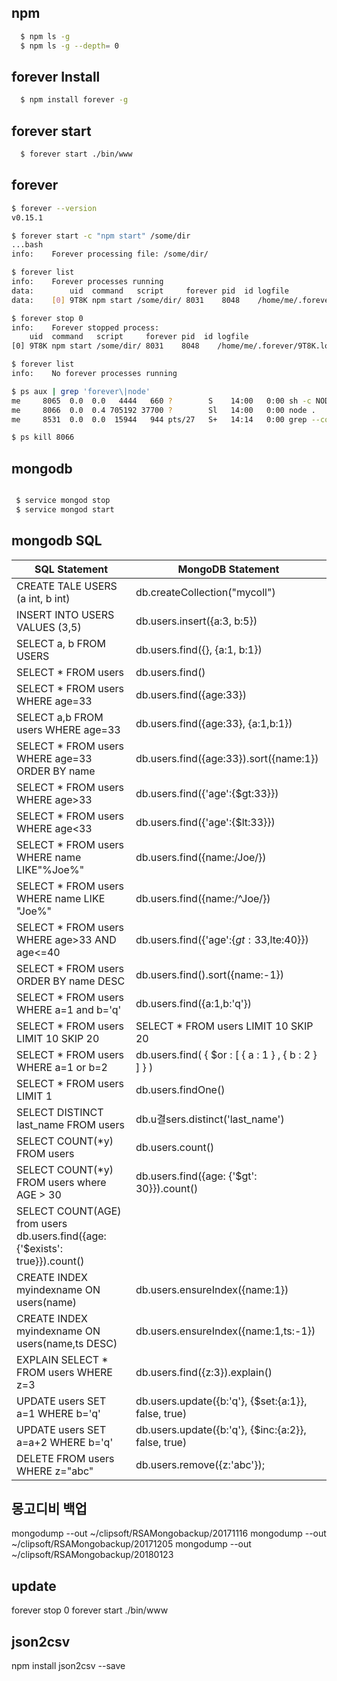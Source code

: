 ## npm 
``` bash  
  $ npm ls -g
  $ npm ls -g --depth= 0
```  
  
## forever Install

``` bash
  $ npm install forever -g 
```

## forever start

``` bash
  $ forever start ./bin/www
```

## forever 
``` bash
$ forever --version
v0.15.1

$ forever start -c "npm start" /some/dir
...bash
info:    Forever processing file: /some/dir/

$ forever list
info:    Forever processes running
data:        uid  command   script     forever pid  id logfile                    uptime      
data:    [0] 9T8K npm start /some/dir/ 8031    8048    /home/me/.forever/9T8K.log 0:0:0:9.371 

$ forever stop 0
info:    Forever stopped process:
    uid  command   script     forever pid  id logfile                    uptime       
[0] 9T8K npm start /some/dir/ 8031    8048    /home/me/.forever/9T8K.log 0:0:0:23.884 

$ forever list
info:    No forever processes running

$ ps aux | grep 'forever\|node'
me     8065  0.0  0.0   4444   660 ?        S    14:00   0:00 sh -c NODE_PATH=$NODE_PATH:./modules node .
me     8066  0.0  0.4 705192 37700 ?        Sl   14:00   0:00 node .
me     8531  0.0  0.0  15944   944 pts/27   S+   14:14   0:00 grep --color=auto forever\|node

$ ps kill 8066
```

## mongodb
```bash

 $ service mongod stop
 $ service mongod start

```

## mongodb SQL
|SQL Statement|MongoDB Statement|
|---|---|
|CREATE TALE USERS (a int, b int)|db.createCollection("mycoll") |
|INSERT INTO USERS VALUES (3,5)|db.users.insert({a:3, b:5}) |
|SELECT a, b FROM USERS|db.users.find({}, {a:1, b:1}) |
|SELECT * FROM users|db.users.find()|
|SELECT * FROM users WHERE age=33|db.users.find({age:33})|
|SELECT a,b FROM users WHERE age=33|db.users.find({age:33}, {a:1,b:1})|
|SELECT * FROM users WHERE age=33 ORDER BY name|db.users.find({age:33}).sort({name:1})|
|SELECT * FROM users WHERE age>33|db.users.find({'age':{$gt:33}})|
|SELECT * FROM users WHERE age<33|db.users.find({'age':{$lt:33}})|
|SELECT * FROM users WHERE name LIKE"%Joe%"|db.users.find({name:/Joe/})|
|SELECT * FROM users WHERE name LIKE "Joe%"|db.users.find({name:/^Joe/})|
|SELECT * FROM users WHERE age>33 AND age<=40|db.users.find({'age':{$gt:33,$lte:40}})|
|SELECT * FROM users ORDER BY name DESC|db.users.find().sort({name:-1})|
|SELECT * FROM users WHERE a=1 and b='q'|db.users.find({a:1,b:'q'})|
|SELECT * FROM users LIMIT 10 SKIP 20|SELECT * FROM users LIMIT 10 SKIP 20|
|SELECT * FROM users WHERE a=1 or b=2|db.users.find( { $or : [ { a : 1 } , { b : 2 } ] } )|
|SELECT * FROM users LIMIT 1|db.users.findOne()|
|SELECT DISTINCT last_name FROM users|db.u결sers.distinct('last_name')|
|SELECT COUNT(*y) FROM users|db.users.count()|
|SELECT COUNT(*y) FROM users where AGE > 30|db.users.find({age: {'$gt': 30}}).count()|
|SELECT COUNT(AGE) from users	 db.users.find({age: {'$exists': true}}).count()|
|CREATE INDEX myindexname ON users(name)|db.users.ensureIndex({name:1})|
|CREATE INDEX myindexname ON users(name,ts DESC)|db.users.ensureIndex({name:1,ts:-1})|
|EXPLAIN SELECT * FROM users WHERE z=3|db.users.find({z:3}).explain()|
|UPDATE users SET a=1 WHERE b='q'|db.users.update({b:'q'}, {$set:{a:1}}, false, true)|
|UPDATE users SET a=a+2 WHERE b='q'|db.users.update({b:'q'}, {$inc:{a:2}}, false, true)|
|DELETE FROM users WHERE z="abc"|db.users.remove({z:'abc'});|


## 몽고디비 백업
mongodump --out ~/clipsoft/RSAMongobackup/20171116
mongodump --out ~/clipsoft/RSAMongobackup/20171205
mongodump --out ~/clipsoft/RSAMongobackup/20180123

## update 
forever stop 0
forever start ./bin/www



## json2csv
npm install json2csv --save